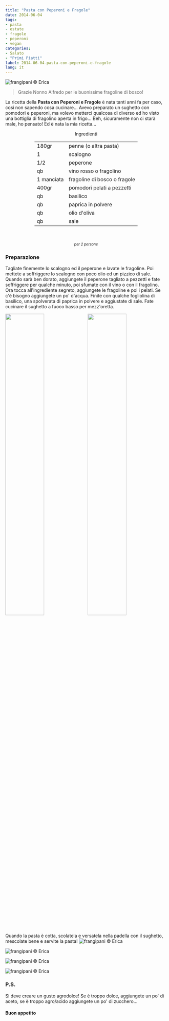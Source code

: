 ```yaml
---
title: "Pasta con Peperoni e Fragole"
date: 2014-06-04
tags:
- pasta
- estate
- fragole
- peperoni
- vegan
categories:
- Salato
- "Primi Piatti"
label: 2014-06-04-pasta-con-peperoni-e-fragole
lang: it
---
```

![](header.jpg "frangipani © Erica")

> Grazie Nonno Alfredo per le buonissime fragoline di bosco!

La ricetta della **Pasta con Peperoni e Fragole** è nata tanti anni fa per caso, così non sapendo cosa cucinare... Avevo preparato un sughetto con pomodori e peperoni, ma volevo metterci qualcosa di diverso ed ho visto una bottiglia di fragolino aperta in frigo... Beh, sicuramente non ci starà male, ho pensato! Ed è nata la mia ricetta... 


<div id="wrapper" style="text-align: center">
  <div id="yourdiv" style="display: inline-block;">
    <div class="ingredients" itemscope itemtype="http://schema.org/Recipe">
      <span itemprop="name" style="display:none;">Pasta con Peperoni e Fragole</span>
      <span itemprop="recipeCategory" style="display:none;">Salato</span>
      <img itemprop="image" style="display:none;" class="ignore-gallery-item" src="header.jpeg"/>
      <span itemprop="author" style="display:none;">Erica Raiano</span>
      <span itemprop="description" style="display:none;">La ricetta della Pasta con Peperoni e Fragole è nata tanti anni fa per caso, così non sapendo cosa cucinare...</span>
      <div class="ingredients-title">Ingredienti</div>
      <table>
        <tbody>
          <tr itemprop="recipeIngredient">
            <td>180gr</td>
            <td>penne (o altra pasta)</td>
          </tr>
          <tr itemprop="recipeIngredient">
            <td>1</td>
            <td>scalogno</td>
          </tr>
          <tr itemprop="recipeIngredient">
            <td>1/2</td>
            <td>peperone</td>
          </tr>
          <tr itemprop="recipeIngredient">
            <td>qb</td>
            <td>vino rosso o fragolino</td>
          </tr>
          <tr itemprop="recipeIngredient">
            <td>1 manciata</td>
            <td>fragoline di bosco o fragole</td>
          </tr>
          <tr itemprop="recipeIngredient">
            <td>400gr</td>
            <td>pomodori pelati a pezzetti</td>
          </tr>
          <tr itemprop="recipeIngredient">
            <td>qb</td>
            <td>basilico</td>
          </tr>
          <tr itemprop="recipeIngredient">
            <td>qb</td>
            <td>paprica in polvere</td> 
          </tr>
          <tr itemprop="recipeIngredient">
            <td>qb</td>
            <td>olio d'oliva</td>
          </tr>
          <tr itemprop="recipeIngredient">
            <td>qb</td>
            <td>sale</td> 
          </tr>
        </tbody>
      </table>
      <br></br>
      <i class="pull-right" style="font-size: 80%;">per 2 persone</i>
    </div>
  </div>
</div>


<h3>
  <font color="grey">
    <i class="fa-solid fa-gears"></i>
  </font> Preparazione
</h3>

Tagliate finemente lo scalogno ed il peperone e lavate le fragoline. Poi mettete a soffriggere lo scalogno con poco olio ed un pizzico di sale. Quando sarà ben dorato, aggiungete il peperone tagliato a pezzetti e fate soffriggere per qualche minuto, poi sfumate con il vino o con il fragolino. Ora tocca all'ingrediente segreto, aggiungete le fragoline e poi i pelati. Se c'è bisogno aggiungete un po' d'acqua. Finite con qualche fogliolina di basilico, una spolverata di paprica in polvere e aggiustate di sale. Fate cucinare il sughetto a fuoco basso per mezz'oretta.
<p>
  <div style="width: 100%; margin-bottom: 0">
    <img style="float: left; width: 49%; margin-right: 1%" src="ingredienti.jpg" alt="" title="frangipani © Erica" />
    <img style="float: left; width: 49%; margin-left: 1%" src="sughetto.jpg" alt="" title="frangipani © Erica" />
    <div style="clear: both"></div>
  </div>
</p>

Quando la pasta è cotta, scolatela e versatela nella padella con il sughetto, mescolate bene e servite la pasta!
![](risultato1.jpg "frangipani © Erica")

![](risultato3.jpg "frangipani © Erica")

![](risultato4.jpg "frangipani © Erica")

![](risultato5.jpg "frangipani © Erica")


<h3>
  <font color="#FFCC00">
    <i class="fa-regular fa-lightbulb"></i>
  </font> P.S.
</h3>

Si deve creare un gusto agrodolce! Se è troppo dolce, aggiungete un po' di aceto, se è troppo agro/acido aggiungete un po' di zucchero...

<h4>Buon appetito
  <font color="red">
    <i class="fa-regular fa-face-smile"></i>
  </font>
</h4>